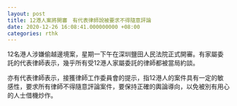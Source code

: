 ```yaml
---
layout: post
title: 12港人案將開審　有代表律師說被要求不得隨意評論
date: 2020-12-26 16:08:41.000000000 +08:00
categories: rthk
---
```


12名港人涉嫌偷越邊境案，星期一下午在深圳鹽田人民法院正式開審。有家屬委託的代表律師表示，幾乎所有受12港人家屬委託的律師都被當局約談。

亦有代表律師表示，接獲律師工作委員會的提示，指12港人的案件具有一定的敏感性，要求所有律師不得隨意評論案件，要保持正確的輿論導向，以免被別有用心的人士借機炒作。
